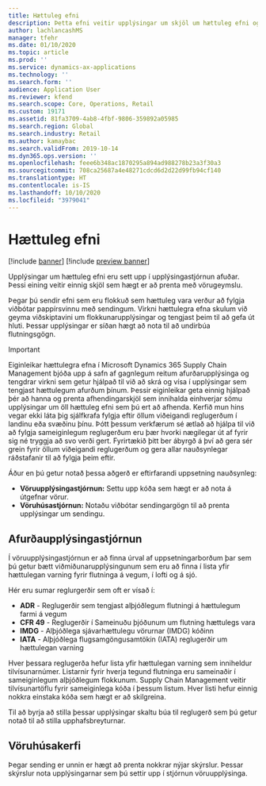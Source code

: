 ```yaml
---
title: Hættuleg efni
description: Þetta efni veitir upplýsingar um skjöl um hættuleg efni og upplýsingar sem eru geymdar í umhverfinu þínu.
author: lachlancashMS
manager: tfehr
ms.date: 01/10/2020
ms.topic: article
ms.prod: ''
ms.service: dynamics-ax-applications
ms.technology: ''
ms.search.form: ''
audience: Application User
ms.reviewer: kfend
ms.search.scope: Core, Operations, Retail
ms.custom: 19171
ms.assetid: 81fa3709-4ab8-4fbf-9806-359892a05985
ms.search.region: Global
ms.search.industry: Retail
ms.author: kamaybac
ms.search.validFrom: 2019-10-14
ms.dyn365.ops.version: ''
ms.openlocfilehash: feee6b348ac1870295a894ad988278b23a3f30a3
ms.sourcegitcommit: 708ca25687a4e48271cdcd6d2d22d99fb94cf140
ms.translationtype: HT
ms.contentlocale: is-IS
ms.lasthandoff: 10/10/2020
ms.locfileid: "3979041"
---
```

# <a name="hazardous-materials"></a>Hættuleg efni

[!include [banner](../includes/banner.md)]
[!include [preview banner](../includes/preview-banner.md)]

Upplýsingar um hættuleg efni eru sett upp í upplýsingastjórnun afuðar. Þessi eining veitir einnig skjöl sem hægt er að prenta með vörugeymslu.

Þegar þú sendir efni sem eru flokkuð sem hættuleg vara verður að fylgja viðbótar pappírsvinnu með sendingum. Virkni hættulegra efna skulum við geyma viðskiptavini um flokkunarupplýsingar og tengjast þeim til að gefa út hluti. Þessar upplýsingar er síðan hægt að nota til að undirbúa flutningsgögn.

> [!IMPORTANT]
> Eiginleikar hættulegra efna í Microsoft Dynamics 365 Supply Chain Management bjóða upp á safn af gagnlegum reitum afurðarupplýsinga og tengdrar virkni sem getur hjálpað til við að skrá og vísa í upplýsingar sem tengjast hættulegum afurðum þínum. Þessir eiginleikar geta einnig hjálpað þér að hanna og prenta afhendingarskjöl sem innihalda einhverjar sömu upplýsingar um öll hættuleg efni sem þú ert að afhenda. Kerfið mun hins vegar ekki láta þig sjálfkrafa fylgja eftir öllum viðeigandi reglugerðum í landinu eða svæðinu þínu. Þótt þessum verkfærum sé ætlað að hjálpa til við að fylgja sameiginlegum reglugerðum eru þær hvorki nægilegar út af fyrir sig né tryggja að svo verði gert. Fyrirtækið þitt ber ábyrgð á því að gera sér grein fyrir öllum viðeigandi reglugerðum og gera allar nauðsynlegar ráðstafanir til að fylgja þeim eftir.

Áður en þú getur notað þessa aðgerð er eftirfarandi uppsetning nauðsynleg:

- **Vöruupplýsingastjórnun:** Settu upp kóða sem hægt er að nota á útgefnar vörur.
- **Vöruhúsastjórnun:** Notaðu viðbótar sendingargögn til að prenta upplýsingar um sendingu.

## <a name="product-information-management"></a>Afurðaupplýsingastjórnun

Í vöruupplýsingastjórnun er að finna úrval af uppsetningarborðum þar sem þú getur bætt viðmiðunarupplýsingunum sem eru að finna í lista yfir hættulegan varning fyrir flutninga á vegum, í lofti og á sjó.

Hér eru sumar reglurgerðir sem oft er vísað í:

- **ADR** - Reglugerðir sem tengjast alþjóðlegum flutningi á hættulegum farmi á vegum
- **CFR 49** - Reglugerðir í Sameinuðu þjóðunum um flutning hættulegs vara
- **IMDG** - Alþjóðlega sjávarhættulegu vörurnar (IMDG) kóðinn
- **IATA** - Alþjóðlega flugsamgöngusamtökin (IATA) reglugerðir um hættulegan varning

Hver þessara reglugerða hefur lista yfir hættulegan varning sem inniheldur tilvísunarnúmer. Listarnir fyrir hverja tegund flutninga eru sameinaðir í sameiginlegum alþjóðlegum flokkunum. Supply Chain Management veitir tilvísunartöflu fyrir sameiginlega kóða í þessum listum. Hver listi hefur einnig nokkra einstaka kóða sem hægt er að skilgreina.

Til að byrja að stilla þessar upplýsingar skaltu búa til reglugerð sem þú getur notað til að stilla upphafsbreyturnar.

## <a name="warehouse-management"></a>Vöruhúsakerfi

Þegar sending er unnin er hægt að prenta nokkrar nýjar skýrslur. Þessar skýrslur nota upplýsingarnar sem þú settir upp í stjórnun vöruupplýsinga.
